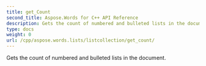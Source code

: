 ```yaml
---
title: get_Count
second_title: Aspose.Words for C++ API Reference
description: Gets the count of numbered and bulleted lists in the document. 
type: docs
weight: 0
url: /cpp/aspose.words.lists/listcollection/get_count/
---
```


Gets the count of numbered and bulleted lists in the document. 


